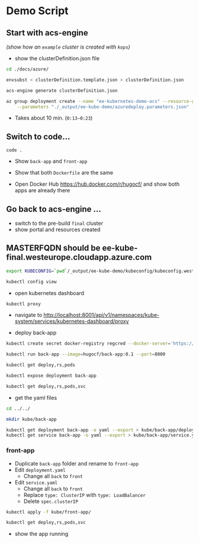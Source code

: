 # Demo Script

## Start with acs-engine

_(show how an `example` cluster is created with `kops`)_

* show the clusterDefinition.json file

```bash
cd ./docs/azure/

envsubst < clusterDefinition.template.json > clusterDefinition.json

acs-engine generate clusterDefinition.json

az group deployment create --name "ee-kubernetes-demo-acs" --resource-group "ee-kubernetes-demo" --template-file "./_output/ee-kube-demo/azuredeploy.json" \
    --parameters "./_output/ee-kube-demo/azuredeploy.parameters.json"
```

* Takes about 10 min. (`0:13–0:23`)

## Switch to code…

```shell
code .
```

* Show `back-app` and `front-app`
* Show that both `Dockerfile` are the same

* Open Docker Hub <https://hub.docker.com/r/hugocf/> and show both apps are already there

## Go back to acs-engine …

* switch to the pre-build `final` cluster
* show portal and resources created

## MASTERFQDN should be ee-kube-final.westeurope.cloudapp.azure.com

```bash
export KUBECONFIG=`pwd`/_output/ee-kube-demo/kubeconfig/kubeconfig.westeurope.json

kubectl config view
```

* open kubernetes dashboard

```bash
kubectl proxy
```

* navigate to [http://localhost:8001/api/v1/namespaces/kube-system/services/kubernetes-dashboard/proxy](http://localhost:8001/api/v1/namespaces/kube-system/services/kubernetes-dashboard/proxy)

* deploy back-app

```bash
kubectl create secret docker-registry regcred --docker-server='https://index.docker.io/v1/' --docker-username=nunofilipecosta --docker-password='' --docker-email='nunofilipe.costa@gmail.com'

kubectl run back-app --image=hugocf/back-app:0.1 --port=8000

kubectl get deploy,rs,pods

kubectl expose deployment back-app

kubectl get deploy,rs,pods,svc
```

* get the yaml files

```bash
cd ../../

mkdir kube/back-app

kubectl get deployment back-app -o yaml --export > kube/back-app/deployment.yaml
kubectl get service back-app -o yaml --export > kube/back-app/service.yaml
```

### front-app

* Duplicate `back-app` folder and rename to `front-app`
* Edit `deployment.yaml`
  * Change all `back` to `front`
* Edit `service.yaml`
  * Change all `back` to `front`
  * Replace `type: ClusterIP` with `type: LoadBalancer`
  * Delete `spec.clusterIP`

```bash
kubectl apply -f kube/front-app/

kubectl get deploy,rs,pods,svc
```

* show the app running
